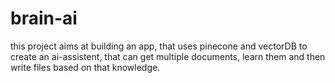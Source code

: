 # brain-ai
this project aims at building an app, that uses pinecone and vectorDB to create an ai-assistent, that can get multiple documents, learn them and then write files based on that knowledge.
